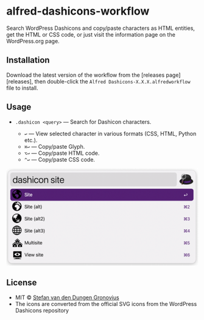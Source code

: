 # alfred-dashicons-workflow

Search WordPress Dashicons and copy/paste characters as HTML entities, get the HTML or CSS code, or just visit the information page on the WordPress.org page.


<a id="installation"></a>
## Installation ##

Download the latest version of the workflow from the [releases page][releases], then double-click the `Alfred Dashicons-X.X.X.alfredworkflow` file to install.

## Usage

- `.dashicon <query>` — Search for Dashicon characters.

	- `↩` — View selected character in various formats (CSS, HTML, Python etc.).
	- `⌘↩` — Copy/paste Glyph.
	- `⌥↩` — Copy/paste HTML code.
	- `^↩` — Copy/paste CSS code.

<img width="570" src="https://github.com/DGStefan/alfred-dashicons/raw/main/images/example-1.png" alt="animated workflow demo" title="animated workflow demo">

## License

- MIT © [Stefan van den Dungen Gronovius](https://codepress.nl)
- The icons are converted from the official SVG icons from the WordPress Dashicons repository
